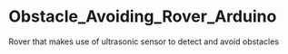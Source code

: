 # Obstacle_Avoiding_Rover_Arduino
Rover that makes use of ultrasonic sensor to detect and avoid obstacles
